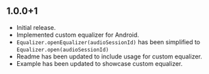 ## 1.0.0+1
* Initial release.
* Implemented custom equalizer for Android.
* `Equalizer.openEqualizer(audioSessionId)` has been simplified to `Equalizer.open(audioSessionId)`
* Readme has been updated to include usage for custom equalizer.
* Example has been updated to showcase custom equalizer.
